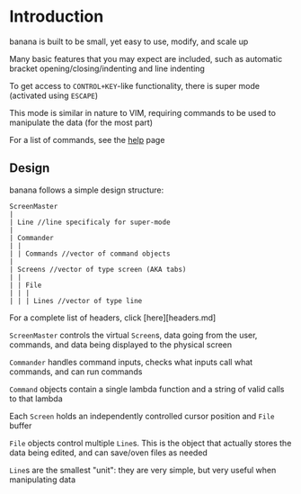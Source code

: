 # Introduction

banana is built to be small, yet easy to use, modify, and scale up

Many basic features that you may expect are included, such as automatic bracket opening/closing/indenting and line indenting

To get access to `CONTROL+KEY`-like functionality, there is super mode (activated using `ESCAPE`)

This mode is similar in nature to VIM, requiring commands to be used to manipulate the data (for the most part)

For a list of commands, see the [help](/help.md) page

## Design

banana follows a simple design structure:

```
ScreenMaster
|
| Line //line specificaly for super-mode
|
| Commander
| |
| | Commands //vector of command objects
|
| Screens //vector of type screen (AKA tabs)
| |
| | File
| | |
| | | Lines //vector of type line
```

For a complete list of headers, click [here][headers.md]

`ScreenMaster` controls the virtual `Screen`s, data going from the user, commands, and data being displayed to the physical screen

`Commander` handles command inputs, checks what inputs call what commands, and can run commands

`Command` objects contain a single lambda function and a string of valid calls to that lambda

Each `Screen` holds an independently controlled cursor position and `File` buffer

`File` objects control multiple `Line`s. This is the object that actually stores the data being edited, and can save/oven files as needed

`Line`s are the smallest "unit": they are very simple, but very useful when manipulating data